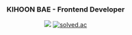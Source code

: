 <div align="center" style="overflow: hidden; width: 100%">

### KIHOON BAE - Frontend Developer

<a href="https://github.com/qorlgns1"><img src="https://hits.seeyoufarm.com/api/count/incr/badge.svg?url=https%3A%2F%2Fgithub.com%2Fqorlgns1&count_bg=%23000000&title_bg=%23000000&icon=github.svg&icon_color=%23E7E7E7&title=+Github&edge_flat=true"/></a>
<a href="https://solved.ac/luckjjh"><img alt="solved.ac" src="http://mazassumnida.wtf/api/mini/generate_badge?boj=s12800"/></a>

</div>
